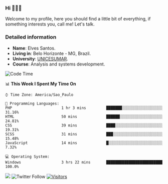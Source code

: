 


### Hi 🙋🏽‍♂️

Welcome to my profile, here you should find a little bit of everything, if something interests you, call me! Let's talk.

### Detailed information

* **Name**: Elves Santos.
* **Living in**: Belo Horizonte - MG, Brazil.
* **University**: [UNICESUMAR](https://venhaparaunicesumar.com.br/pos-graduacao).
* **Course**: Analysis and systems development.

<!--START_SECTION:waka-->
![Code Time](http://img.shields.io/badge/Code%20Time-16%20hrs%2048%20mins-blue)

📊 **This Week I Spent My Time On** 

```text
⌚︎ Time Zone: America/Sao_Paulo

💬 Programming Languages: 
PHP                      1 hr 3 mins         ███████░░░░░░░░░░░░░░░░░░   31.16% 
HTML                     50 mins             ██████░░░░░░░░░░░░░░░░░░░   24.81% 
CSS                      39 mins             ████░░░░░░░░░░░░░░░░░░░░░   19.31% 
SCSS                     31 mins             ███░░░░░░░░░░░░░░░░░░░░░░   15.48% 
JavaScript               14 mins             █░░░░░░░░░░░░░░░░░░░░░░░░   7.32%

💻 Operating System: 
Windows                  3 hrs 22 mins       █████████████████████████   100.0%

```


<!--END_SECTION:waka-->


<a href="https://www.linkedin.com/in/e1vescmd/"  target="_blank"><img src="https://img.shields.io/badge/-LinkedIn-%230077B5?style=for-the-badge&logo=linkedin&logoColor=white" target="_blank"></a>
![Twitter Follow](https://img.shields.io/twitter/follow/e1vescmd?color=00aced&label=Twitter&style=for-the-badge)
[![Visitors](https://api.visitorbadge.io/api/visitors?path=https%3A%2F%2Fgithub.com%2Fe1vescmd&labelColor=%23697689&countColor=%23d9e3f0)](https://visitorbadge.io/status?path=https%3A%2F%2Fgithub.com%2Fe1vescmd)
